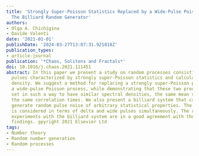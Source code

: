 ```yaml
---
title: 'Strongly Super-Poisson Statistics Replaced by a Wide-Pulse Poisson Process:
  The Billiard Random Generator'
authors:
- Olga A. Chichigina
- Davide Valenti
date: '2021-01-01'
publishDate: '2024-03-27T13:07:31.921818Z'
publication_types:
- article-journal
publication: '*Chaos, Solitons and Fractals*'
doi: 10.1016/j.chaos.2021.111451
abstract: In this paper we present a study on random processes consisting of delta
  pulses characterized by strongly super-Poisson statistics and calculate its spectral
  density. We suggest a method for replacing a strongly super-Poisson process with
  a wide-pulse Poisson process, while demonstrating that these two processes can be
  set in such a way to have similar spectral densities, the same mean values, and
  the same correlation times. We also present a billiard system that can be used to
  generate random pulse noise of arbitrary statistical properties. The particle dynamics
  is considered in terms of delta and wide pulses simultaneously. The results of numerical
  experiments with the billiard system are in a good agreement with the analytical
  findings. o̧pyright 2021 Elsevier Ltd
tags:
- Number theory
- Random number generation
- Random processes
---
```

